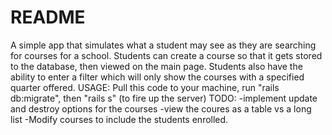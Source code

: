 # README
A simple app that simulates what a student may see as they are searching for courses for a school. Students can create a course so that it gets stored to the database, then viewed on the main page. Students also have the ability to enter a filter which will only show the courses with a specified quarter offered.
USAGE: Pull this code to your machine, run "rails db:migrate", then "rails s" (to fire up the server)
TODO:
-implement update and destroy options for the courses
-view the coures as a table vs a long list
-Modify courses to include the students enrolled.
